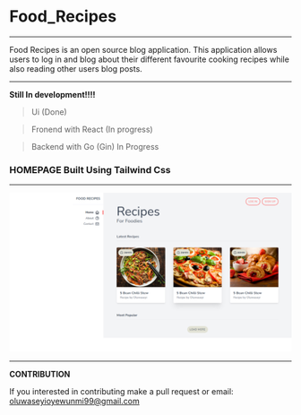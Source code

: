 # Food_Recipes
<hr/>

Food Recipes is an open source blog application. This application allows users to log in and blog about their different favourite cooking recipes while also reading other users blog posts.


<hr/>

**Still In development!!!!**
>Ui   (Done)

>Fronend with React (In progress)

> Backend with Go (Gin) In Progress


### HOMEPAGE Built Using Tailwind Css
<hr/>

![HomePage](https://github.com/oyewunmio/Food_Recipes/blob/master/Preview.png)



<hr/>

**CONTRIBUTION**

If you interested in contributing make a pull request or 
email: oluwaseyioyewunmi99@gmail.com 
